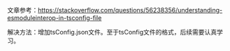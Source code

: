 文章参考：https://stackoverflow.com/questions/56238356/understanding-esmoduleinterop-in-tsconfig-file


解决方法：增加tsConfig.json文件。至于tsConfig文件的格式，后续需要认真学习。


